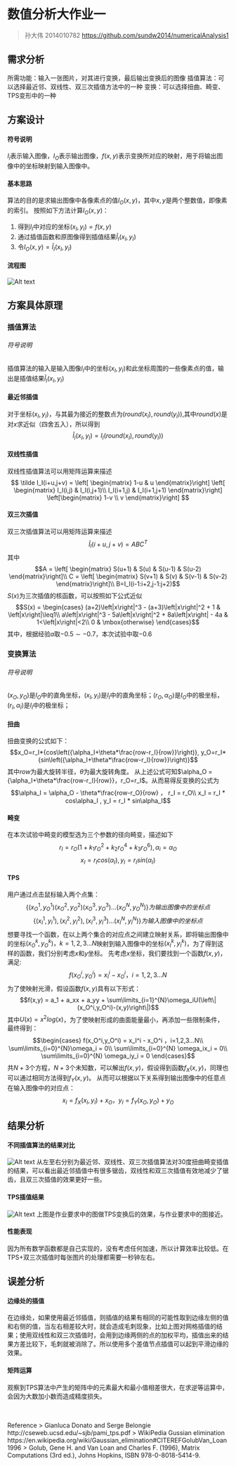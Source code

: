 # 数值分析大作业一
> 孙大伟 2014010782
> https://github.com/sundw2014/numericalAnalysis1
## 需求分析
 所需功能：输入一张图片，对其进行变换，最后输出变换后的图像
 插值算法：可以选择最近邻、双线性、双三次插值方法中的一种
 变换：可以选择扭曲、畸变、TPS变形中的一种

## 方案设计
#### 符号说明
 $I_i$表示输入图像，$I_O$表示输出图像，$f(x,y)$表示变换所对应的映射，用于将输出图像中的坐标映射到输入图像中。
#### 基本思路
 算法的目的是求输出图像中各像素点的值$I_O(x,y)$，其中$x,y$是两个整数值，即像素的索引。
 按照如下方法计算$I_O(x,y)$：
  1. 得到$I_I$中对应的坐标$(x_I,y_I) = f(x,y)$
  2. 通过插值函数和原图像得到插值结果$\tilde I_I(x_I,y_I)$
  3. 令$I_O(x,y)=\tilde I_I(x_I,y_I)$
#### 流程图
![Alt text](./1478858614745.png)
## 方案具体原理
### 插值算法
###### 符号说明
插值算法的输入是输入图像$I_I$中的坐标$(x_I,y_I)$和此坐标周围的一些像素点的值，输出是插值结果$\tilde I_I(x_I,y_I)$
#### 最近邻插值
 对于坐标$(x_I,y_I)$，与其最为接近的整数点为$(round(x_I),round(y_I))$,其中$round(x)$是对$x$求近似（四舍五入），所以得到 $$\tilde I_I(x_I,y_I) = I_I(round(x_I),round(y_I))$$
#### 双线性插值
 双线性插值算法可以用矩阵运算来描述
 $$ \tilde I_I(i+u,j+v) =
 \left[ \begin{matrix}
 1-u & u
 \end{matrix}\right]
 \left[ \begin{matrix}
 I_I(i,j) & I_I(i,j+1)\\
 I_I(i+1,j) & I_I(i+1,j+1)
 \end{matrix}\right]
 \left[\begin{matrix}
 1-v \\
 v
 \end{matrix}\right]
  $$
#### 双三次插值
 双三次插值算法可以用矩阵运算来描述
 $$\tilde I_I(i+u,j+v) = ABC^T$$
 其中
 $$A = \left[ \begin{matrix}
 S(u+1) & S(u) & S(u-1) & S(u-2)
  \end{matrix}\right]\\
  C = \left[ \begin{matrix}
 S(v+1) & S(v) & S(v-1) & S(v-2)
  \end{matrix}\right]\\
 B=I_I(i-1:i+2,j-1:j+2)$$
 $S(x)$为三次插值的核函数，可以按照如下公式近似
 $$S(x) =
 \begin{cases}
	 (a+2)\left|x\right|^3 - (a+3)\left|x\right|^2 + 1 & \left|x\right|\leq1\\
	 a\left|x\right|^3 - 5a\left|x\right|^2 + 8a\left|x\right| - 4a & 1<\left|x\right|<2\\
	 0 & \mbox{otherwise}
 \end{cases}$$
 其中，根据经验$a$取$-0.5\sim-0.7$，本次试验中取$-0.6$
### 变换算法
###### 符号说明
 $(x_O,y_O)$是$I_O$中的直角坐标，$(x_I,y_I)$是$I_I$中的直角坐标；$(r_O,\alpha_O)$是$I_O$中的极坐标，$(r_I,\alpha_I)$是$I_I$中的极坐标；
#### 扭曲
 扭曲变换的公式如下：
 $$x_O=r_I*{cos\left({\alpha_I+\theta*\frac{row-r_I}{row}}\right)}, y_O=r_I*{sin\left({\alpha_I+\theta*\frac{row-r_I}{row}}\right)}$$
其中$row$为最大旋转半径，$\theta$为最大旋转角度。
 从上述公式可知$\alpha_O = {\alpha_I+\theta*\frac{row-r_I}{row}}，r_O=r_I$。从而易得反变换的公式为
 $$\alpha_I =  \alpha_O - \theta*\frac{row-r_O}{row} ， r_I = r_O\\
 x_I = r_I * cos\alpha_I , y_I = r_I * sin\alpha_I$$
#### 畸变
 在本次试验中畸变的模型选为三个参数的径向畸变，描述如下
 $$r_I = r_O(1+k_1r_O^2+k_2r_O^4+k_3r_O^6),\alpha_i=\alpha_O$$
 $$x_I=r_Icos(\alpha_I),y_I=r_Isin(\alpha_I)$$
#### TPS
 用户通过点击鼠标输入两个点集：
  $$\left\{(x_O^1,y_O^1)(x_O^2,y_O^2)(x_O^3,y_O^3)...(x_O^N,y_O^N)\right\}为输出图像中的坐标点$$
  $$\left\{(x_I^1,y_I^1),(x_I^2,y_I^2),(x_I^3,y_I^3)...(x_I^N,y_I^N)\right\}为输入图像中的坐标点$$
  想要寻找一个函数，在以上两个集合的对应点之间建立映射关系，即将输出图像中的坐标$(x_O^k,y_O^k)，k=1,2,3...N$映射到输入图像中的坐标$(x_I^k,y_I^k)$，为了得到这样的函数，我们分别考虑$x$和$y$坐标。
 先考虑$x$坐标，我们要找到一个函数$f(x,y)$，满足:
 $$f(x_O^i,y_O^i) = x_I^i - x_O^i ，i=1,2,3...N$$
 为了使映射光滑，假设函数$f(x,y)$具有以下形式：
 $$f(x,y) = a_1 + a_xx + a_yy + \sum\limits_{i=1}^{N}\omega_iU(\left\|(x_O^i,y_O^i)-(x,y)\right\|)$$
 其中$U(x)=x^2log(x)$，为了使映射形成的曲面能量最小，再添加一些限制条件，最终得到：
  $$\begin{cases}
  f(x_O^i,y_O^i) = x_I^i - x_O^i ，i=1,2,3...N\\
  \sum\limits_{i=0}^{N}\omega_i = 0\\
  \sum\limits_{i=0}^{N} \omega_ix_i = 0\\
  \sum\limits_{i=0}^{N} \omega_iy_i = 0
  \end{cases}$$
  共$N+3$个方程，$N+3$个未知数，可以解出$f(x,y)$，假设得到函数$f_X(x,y)$，同理也可以通过相同方法得到$f_Y(x,y)$。
  从而可以根据以下关系得到输出图像中的任意点在输入图像中的对应点：
  $$x_I = f_X(x_I,y_I) + x_O，y_I = f_Y(x_O,y_O) + y_O$$
## 结果分析
#### 不同插值算法的结果对比
![Alt text](./interThree.png)
 从左至右分别为最近邻、双线性、双三次插值算法对30度扭曲畸变插值的结果，可以看出最近邻插值中有很多锯齿，双线性和双三次插值有效地减少了锯齿，且双三次插值的效果更好一些。
#### TPS插值结果
 ![Alt text](./TPS.png)
 上图是作业要求中的图做TPS变换后的效果，与作业要求中的图接近。
#### 性能表现
因为所有数学函数都是自己实现的，没有考虑任何加速，所以计算效率比较低。在TPS+双三次插值时每张图片的处理都需要一秒钟左右。
## 误差分析
#### 边缘处的插值
 在边缘处，如果使用最近邻插值，则插值的结果有相同的可能性取到边缘左侧的值和右侧的值，当左右相差较大时，就会造成毛刺现象，比如上图对网格插值的结果；使用双线性和双三次插值时，会用到边缘两侧的点的加权平均，插值出来的结果方差比较下，毛刺就被消除了。所以使用多个差值节点插值可以起到平滑边缘的效果。
#### 矩阵运算
 观察到TPS算法中产生的矩阵中的元素最大和最小值相差很大，在求逆等运算中，会因为大数加小数而造成精度损失。

<br>
<br>
Reference
> Gianluca Donato and Serge Belongie http://cseweb.ucsd.edu/~sjb/pami_tps.pdf
> WikiPedia Gussian elimination https://en.wikipedia.org/wiki/Gaussian_elimination#CITEREFGolubVan_Loan1996
> Golub, Gene H. and Van Loan and Charles F. (1996), Matrix Computations (3rd ed.), Johns Hopkins, ISBN 978-0-8018-5414-9.
